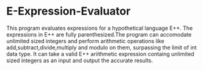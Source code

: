 # E-Expression-Evaluator
This program evaluates expressions for a hypothetical language E++. The expressions in E++ are fully parenthesized.The program can accomodate unlimited sized integers and perform arithmetic operations like add,subtract,divide,multiply and modulo on them, surpassing the limit of int data type. It can take a valid E++ ariithmetic expression containg unlimited sized integers as an input and output the accurate results.
